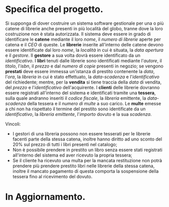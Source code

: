 # Specifica del progetto.

Si supponga di dover costruire un sistema software gestionale per una o più catene di librerie anche presenti in più località del globo, tranne dove la loro costruzione non è stata autorizzata. Il sistema deve essere in grado di identificare le **catene** mediante il loro _nome_, il _numero di librerie_ aperte per catena e il _CEO_ di queste. Le **librerie** inserite all'interno delle catene devono essere identificate dal loro _nome_, la _località_ in cui è situata, la _data apertura_ e il _gestore_. Il **gestore** a sua volta dovrà essere identificato da un _identificativo_. I **libri** tenuti dalle librerie sono identificati mediante l'_autore_, il _titolo_, l'_isbn_, il _prezzo_ e dal _numero di copie_ presenti in negozio; se vengono **prestati** deve essere immessa un'istanza di prestito contenente la _data_, l'_ora_, la _libreria_ in cui è stato effettuato, la _data-scadenza_ e l'_identificativo_ del richiedente; mentre, per la **vendita** si tiene traccia della _data_ di vendita, del _prezzo_ e l'_identificativo_ dell'acquirente. I **clienti** delle librerie dovranno essere registrati all'interno del sistema e identificati tramite una **tessera**, sulla quale andranno inseriti il _codice fiscale_, la _libreria_ emittente, la _data-scadenza_ della tessera e il _numero di multe_ a suo carico. Le **multe** emesse a chi non ha rispettato il termine del prestito sono identificate da un _identificativo_, la _libreria emittente_, l'_importo_ dovuto e la sua _scadenza_.  

Vincoli: 

- I gestori di una libreria possono non essere tesserati per le librerie facenti parte della stessa catena, inoltre hanno diritto ad uno sconto del 20% sul prezzo di tutti i libri presenti nel catalogo;
- Non è possibile prendere in prestito un libro senza essere stati registrati all'interno del sistema ed aver ricevuto la propria tessera;
- Se il cliente ha ricevuto una multa per la mancata restituzione non potrà prendere più prendere prestito libri nelle librerie della stessa catena, inoltre il mancato pagamento di questa comporta la sospensione della tessera fino al ricevimento del dovuto.


# In Aggiornamento.